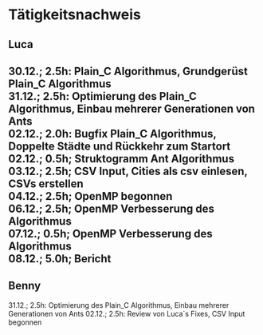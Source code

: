 # Tätigkeitsnachweis

## Luca

30.12.; 2.5h: Plain_C Algorithmus, Grundgerüst Plain_C Algorithmus\
31.12.; 2.5h: Optimierung des Plain_C Algorithmus, Einbau mehrerer Generationen von Ants\
02.12.; 2.0h: Bugfix Plain_C Algorithmus, Doppelte Städte und Rückkehr zum Startort\
02.12.; 0.5h; Struktogramm Ant Algorithmus\
03.12.; 2.5h; CSV Input, Cities als csv einlesen, CSVs erstellen\
04.12.; 2.5h; OpenMP begonnen \
06.12.; 2.5h; OpenMP Verbesserung des Algorithmus\
07.12.; 0.5h; OpenMP Verbesserung des Algorithmus\
08.12.; 5.0h; Bericht
---
## Benny

31.12.; 2.5h: Optimierung des Plain_C Algorithmus, Einbau mehrerer Generationen von Ants
02.12.; 2.5h: Review von Luca´s Fixes, CSV Input begonnen